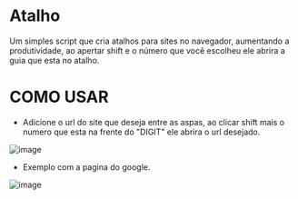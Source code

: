 # Atalho
Um simples script que cria atalhos para sites no navegador, aumentando a produtividade, ao apertar shift e o número que você escolheu ele abrira a guia que esta no atalho.

# COMO USAR

* Adicione o url do site que deseja entre as aspas, ao clicar shift mais o numero que esta na frente do "DIGIT" ele abrira o url desejado.

![image](https://github.com/user-attachments/assets/b8ca4e28-7625-4a18-9232-c6a3b1b8ece9)

* Exemplo com a pagina do google.

![image](https://github.com/user-attachments/assets/cfad96f1-e7d2-4b69-9c7e-c3189466764b)
